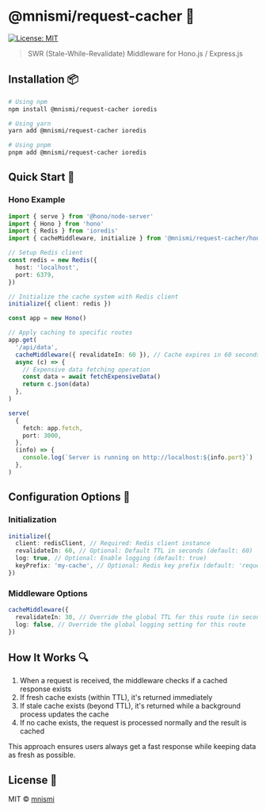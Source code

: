 # @mnismi/request-cacher 🚀

[![License: MIT](https://img.shields.io/badge/License-MIT-yellow.svg)](https://opensource.org/licenses/MIT)

> SWR (Stale-While-Revalidate) Middleware for Hono.js / Express.js

## Installation 📦

```bash
# Using npm
npm install @mnismi/request-cacher ioredis

# Using yarn
yarn add @mnismi/request-cacher ioredis

# Using pnpm
pnpm add @mnismi/request-cacher ioredis
```

## Quick Start 🏁

### Hono Example

```typescript
import { serve } from '@hono/node-server'
import { Hono } from 'hono'
import { Redis } from 'ioredis'
import { cacheMiddleware, initialize } from '@mnismi/request-cacher/hono'

// Setup Redis client
const redis = new Redis({
  host: 'localhost',
  port: 6379,
})

// Initialize the cache system with Redis client
initialize({ client: redis })

const app = new Hono()

// Apply caching to specific routes
app.get(
  '/api/data',
  cacheMiddleware({ revalidateIn: 60 }), // Cache expires in 60 seconds
  async (c) => {
    // Expensive data fetching operation
    const data = await fetchExpensiveData()
    return c.json(data)
  },
)

serve(
  {
    fetch: app.fetch,
    port: 3000,
  },
  (info) => {
    console.log(`Server is running on http://localhost:${info.port}`)
  },
)
```

## Configuration Options 🔧

### Initialization

```typescript
initialize({
  client: redisClient, // Required: Redis client instance
  revalidateIn: 60, // Optional: Default TTL in seconds (default: 60)
  log: true, // Optional: Enable logging (default: true)
  keyPrefix: 'my-cache', // Optional: Redis key prefix (default: 'request-cacher')
})
```

### Middleware Options

```typescript
cacheMiddleware({
  revalidateIn: 30, // Override the global TTL for this route (in seconds)
  log: false, // Override the global logging setting for this route
})
```

## How It Works 🔍

1. When a request is received, the middleware checks if a cached response exists
2. If fresh cache exists (within TTL), it's returned immediately
3. If stale cache exists (beyond TTL), it's returned while a background process updates the cache
4. If no cache exists, the request is processed normally and the result is cached

This approach ensures users always get a fast response while keeping data as fresh as possible.

## License 📄

MIT © [mnismi](https://github.com/mnismi)
